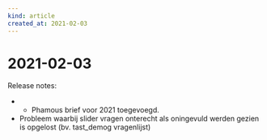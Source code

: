 ```yaml
---
kind: article
created_at: 2021-02-03
---
```


# 2021-02-03

Release notes:

* - Phamous brief voor 2021 toegevoegd.
* Probleem waarbij slider vragen onterecht als oningevuld werden gezien is opgelost (bv. tast_demog vragenlijst)
